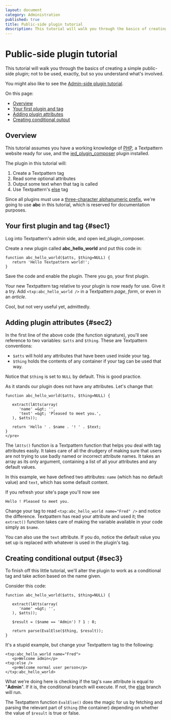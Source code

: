 ```yaml
---
layout: document
category: Administration
published: true
title: Public-side plugin tutorial
description: This tutorial will walk you through the basics of creating a simple public-side plugin.
---
```


# Public-side plugin tutorial

This tutorial will walk you through the basics of creating a simple public-side plugin; not to be used, exactly, but so you understand what's involved.

You might also like to see the [Admin-side plugin tutorial](http://docs.textpattern.io/development/admin-side-plugin-tutorial).

On this page:

-   [Overview](#sec1)
-   [Your first plugin and tag](#sec2)
-   [Adding plugin attributes](#sec3)
-   [Creating conditional output](#sec4)

Overview
--------

This tutorial assumes you have a working knowledge of
[PHP](http://php.net), a Textpattern website ready for use, and the
[ied_plugin_composer](http://stefdawson.com/ied_plugin_composer)
plugin installed.

The plugin in this tutorial will:

1.  Create a Textpattern tag
2.  Read some optional attributes
3.  Output some text when that tag is called
4.  Use Textpattern's [else](http://docs.textpattern.io/tags/else) tag

Since all plugins must use a [three-character alphanumeric
prefix](http://docs.textpattern.io/development/registered-textpattern-developer-prefixes),
we're going to use **abc** in this tutorial, which is reserved for
documentation purposes.

Your first plugin and tag {#sec1}
-------------------------

Log into Textpattern's admin side, and open ied_plugin_composer.

Create a new plugin called **abc_hello_world** and put this code in:

    function abc_hello_world($atts, $thing=NULL) {
       return 'Hello Textpattern world!';
    }

Save the code and enable the plugin. There you go, your first plugin.

Your new Textpattern tag relative to your plugin is now ready for use.
Give it a try. Add `<txp:abc_hello_world />` in a Textpattern *page*,
*form*, or even in an *article*.

Cool, but not very useful yet, admittedly.

Adding plugin attributes {#sec2}
------------------------

In the first line of the above code (the function signature), you'll see
reference to two variables: `$atts` and `$thing`. These are Textpattern
conventions:

-   `$atts` will hold any attributes that have been used inside
    your tag.
-   `$thing` holds the contents of any container if your tag can be used
    that way.

Notice that `$thing` is set to `NULL` by default. This is good practice.

As it stands our plugin does not have any attributes. Let's change that:

    function abc_hello_world($atts, $thing=NULL) {

       extract(lAtts(array(
          'name' =&gt; '',
          'text' =&gt; 'Pleased to meet you.',
       ), $atts));

       return 'Hello ' . $name . '! ' . $text;
    }
    </pre>

The `lAtts()` function is a Textpattern function that helps you deal
with tag attributes easily. It takes care of all the drudgery of making
sure that users are not trying to use badly named or incorrect attribute
names. It takes an array as its only argument, containing a list of all
your attributes and any default values.

In this example, we have defined two attributes: `name` (which has no
default value) and `text`, which has some default content.

If you refresh your site's page you'll now see

    Hello ! Pleased to meet you.

Change your tag to read `<txp:abc_hello_world name="Fred" />` and notice
the difference. Textpattern has read your attribute and used it; the
`extract()` function takes care of making the variable available in your
code simply as `$name`.

You can also use the `text` attribute. If you do, notice the default
value you set up is replaced with whatever is used in the plugin's tag.

Creating conditional output {#sec3}
---------------------------

To finish off this little tutorial, we'll alter the plugin to work as a
conditional tag and take action based on the name given.

Consider this code:

    function abc_hello_world($atts, $thing=NULL) {

       extract(lAtts(array(
          'name' =&gt; '',
       ), $atts));

       $result = ($name == 'Admin') ? 1 : 0;

       return parse(EvalElse($thing, $result));
    }

It's a stupid example, but change your Textpattern tag to the following:

    <txp:abc_hello_world name="Fred">
       <p>Welcome admin</p>
    <txp:else />
       <p>Welcome normal user person</p>
    </txp:abc_hello_world>

What we're doing here is checking if the tag's `name` attribute is equal
to "**Admin**". If it is, the conditional branch will execute. If not,
the [else](http://docs.textpattern.io/tags/else) branch will run.

The Textpattern function `EvalElse()` does the magic for us by fetching
and parsing the relevant part of `$thing` (the container) depending on
whether the value of `$result` is true or false.
